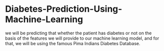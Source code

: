 # Diabetes-Prediction-Using-Machine-Learning
we will be predicting that whether the patient has diabetes or not on the basis of the features we will provide to our machine learning model, and for that, we will be using the famous Pima Indians Diabetes Database.
